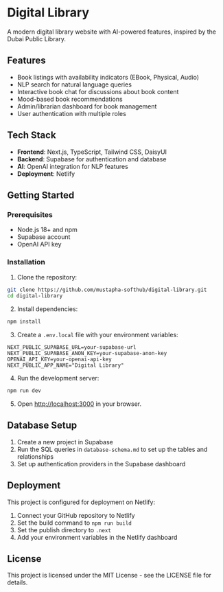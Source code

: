 # Digital Library

A modern digital library website with AI-powered features, inspired by the Dubai Public Library.

## Features

- Book listings with availability indicators (EBook, Physical, Audio)
- NLP search for natural language queries
- Interactive book chat for discussions about book content
- Mood-based book recommendations
- Admin/librarian dashboard for book management
- User authentication with multiple roles

## Tech Stack

- **Frontend**: Next.js, TypeScript, Tailwind CSS, DaisyUI
- **Backend**: Supabase for authentication and database
- **AI**: OpenAI integration for NLP features
- **Deployment**: Netlify

## Getting Started

### Prerequisites

- Node.js 18+ and npm
- Supabase account
- OpenAI API key

### Installation

1. Clone the repository:
```bash
git clone https://github.com/mustapha-softhub/digital-library.git
cd digital-library
```

2. Install dependencies:
```bash
npm install
```

3. Create a `.env.local` file with your environment variables:
```
NEXT_PUBLIC_SUPABASE_URL=your-supabase-url
NEXT_PUBLIC_SUPABASE_ANON_KEY=your-supabase-anon-key
OPENAI_API_KEY=your-openai-api-key
NEXT_PUBLIC_APP_NAME="Digital Library"
```

4. Run the development server:
```bash
npm run dev
```

5. Open [http://localhost:3000](http://localhost:3000) in your browser.

## Database Setup

1. Create a new project in Supabase
2. Run the SQL queries in `database-schema.md` to set up the tables and relationships
3. Set up authentication providers in the Supabase dashboard

## Deployment

This project is configured for deployment on Netlify:

1. Connect your GitHub repository to Netlify
2. Set the build command to `npm run build`
3. Set the publish directory to `.next`
4. Add your environment variables in the Netlify dashboard

## License

This project is licensed under the MIT License - see the LICENSE file for details.
